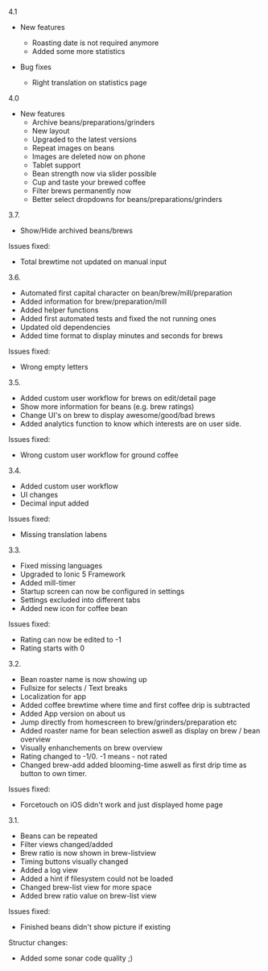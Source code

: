 4.1
- New features
  - Roasting date is not required anymore
  - Added some more statistics
  
- Bug fixes
  - Right translation on statistics page

4.0
- New features
  - Archive beans/preparations/grinders
  - New layout
  - Upgraded to the latest versions
  - Repeat images on beans
  - Images are deleted now on phone
  - Tablet support
  - Bean strength now via slider possible
  - Cup and taste your brewed coffee
  - Filter brews permanently now
  - Better select dropdowns for beans/preparations/grinders

3.7.
- Show/Hide archived beans/brews

Issues fixed:
- Total brewtime not updated on manual input

3.6.
- Automated first capital character on bean/brew/mill/preparation
- Added information for brew/preparation/mill
- Added helper functions 
- Added first automated tests and fixed the not running ones
- Updated old dependencies
- Added time format to display minutes and seconds for brews

Issues fixed:
- Wrong empty letters

3.5.
- Added custom user workflow for brews on edit/detail page
- Show more information for beans (e.g. brew ratings)
- Change UI's on brew to display awesome/good/bad brews
- Added analytics function to know which interests are on user side.

Issues fixed:
- Wrong custom user workflow for ground coffee


3.4.
- Added custom user workflow
- UI changes
- Decimal input added

Issues fixed:
- Missing translation labens


3.3.
- Fixed missing languages
- Upgraded to Ionic 5 Framework
- Added mill-timer
- Startup screen can now be configured in settings
- Settings excluded into different tabs
- Added new icon for coffee bean

Issues fixed:
- Rating can now be edited to -1
- Rating starts with 0


3.2.
- Bean roaster name is now showing up
- Fullsize for selects / Text breaks
- Localization for app
- Added coffee brewtime where time and first coffee drip is subtracted
- Added App version on about us 
- Jump directly from homescreen to brew/grinders/preparation etc
- Added roaster name for bean selection aswell as display on brew / bean overview
- Visually enhanchements on brew overview
- Rating changed to -1/0. -1 means - not rated
- Changed brew-add added blooming-time aswell as first drip time as button to own timer.


Issues fixed:
- Forcetouch on iOS didn't work and just displayed home page

3.1.
- Beans can be repeated
- Filter views changed/added
- Brew ratio is now shown in brew-listview
- Timing buttons visually changed
- Added a log view 
- Added a hint if filesystem could not be loaded
- Changed brew-list view for more space
- Added brew ratio value on brew-list view


Issues  fixed:
- Finished beans didn't show  picture if existing

Structur changes:
- Added some sonar code quality ;)
